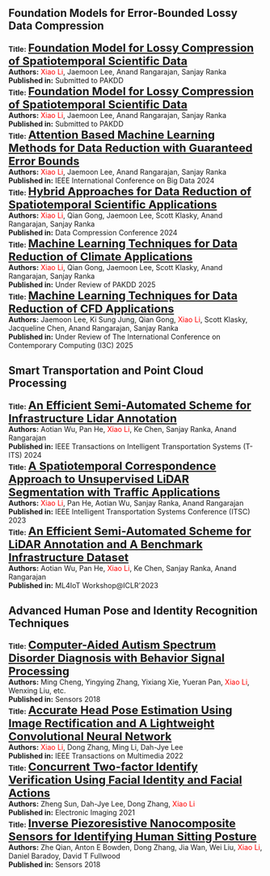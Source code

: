 ## Foundation Models for Error-Bounded Lossy Data Compression

<div class="publication-card">
    <strong>Title:</strong> <a href="https://arxiv.org/pdf/2412.17184" style="font-size: 22px; font-weight: bold;">Foundation Model for Lossy Compression of Spatiotemporal Scientific Data</a><br>
    <strong>Authors:</strong> <span style="color: red;">Xiao Li</span>, Jaemoon Lee, Anand Rangarajan, Sanjay Ranka<br>
    <strong>Published in:</strong> Submitted to PAKDD<br>
</div>

<div class="publication-card">
    <strong>Title:</strong> <a href="https://arxiv.org/pdf/2412.17184" style="font-size: 22px; font-weight: bold;">Foundation Model for Lossy Compression of Spatiotemporal Scientific Data</a><br>
    <strong>Authors:</strong> <span style="color: red;">Xiao Li</span>, Jaemoon Lee, Anand Rangarajan, Sanjay Ranka<br>
    <strong>Published in:</strong> Submitted to PAKDD<br>
</div>

<div class="publication-card">
    <strong>Title:</strong> <a href="https://arxiv.org/pdf/2409.05357" style="font-size: 22px; font-weight: bold;">Attention Based Machine Learning Methods for Data Reduction with Guaranteed Error Bounds</a><br>
    <strong>Authors:</strong> <span style="color: red;">Xiao Li</span>, Jaemoon Lee, Anand Rangarajan, Sanjay Ranka<br>
    <strong>Published in:</strong> IEEE International Conference on Big Data 2024<br>
</div>

<div class="publication-card">
    <strong>Title:</strong> <a href="https://ieeexplore.ieee.org/stamp/stamp.jsp?tp=&arnumber=10533816" style="font-size: 22px; font-weight: bold;">Hybrid Approaches for Data Reduction of Spatiotemporal Scientific Applications</a><br>
    <strong>Authors:</strong> <span style="color: red;">Xiao Li</span>, Qian Gong, Jaemoon Lee, Scott Klasky, Anand Rangarajan, Sanjay Ranka<br>
    <strong>Published in:</strong> Data Compression Conference 2024<br>
</div>

<div class="publication-card">
    <strong>Title:</strong> <a href="https://arxiv.org/abs/2405.00879" style="font-size: 22px; font-weight: bold;">Machine Learning Techniques for Data Reduction of Climate Applications</a><br>
    <strong>Authors:</strong> <span style="color: red;">Xiao Li</span>, Qian Gong, Jaemoon Lee, Scott Klasky, Anand Rangarajan, Sanjay Ranka<br>
    <strong>Published in:</strong> Under Review of PAKDD 2025<br>
</div>

<div class="publication-card">
    <strong>Title:</strong> <a href="#" style="font-size: 22px; font-weight: bold;">Machine Learning Techniques for Data Reduction of CFD Applications</a><br>
    <strong>Authors:</strong> Jaemoon Lee, Ki Sung Jung, Qian Gong, <span style="color: red;">Xiao Li</span>, Scott Klasky, Jacqueline Chen, Anand Rangarajan, Sanjay Ranka<br>
    <strong>Published in:</strong> Under Review of The International Conference on Contemporary Computing (I3C) 2025<br>
</div>

## Smart Transportation and Point Cloud Processing

<div class="publication-card">
    <strong>Title:</strong> <a href="https://ieeexplore.ieee.org/stamp/stamp.jsp?tp=&arnumber=10537073" style="font-size: 22px; font-weight: bold;">An Efficient Semi-Automated Scheme for Infrastructure Lidar Annotation</a><br>
    <strong>Authors:</strong> Aotian Wu, Pan He, <span style="color: red;">Xiao Li</span>, Ke Chen, Sanjay Ranka, Anand Rangarajan<br>
    <strong>Published in:</strong> IEEE Transactions on Intelligent Transportation Systems (T-ITS) 2024<br>
</div>

<div class="publication-card">
    <strong>Title:</strong> <a href="https://ieeexplore.ieee.org/stamp/stamp.jsp?tp=&arnumber=10422461" style="font-size: 22px; font-weight: bold;">A Spatiotemporal Correspondence Approach to Unsupervised LiDAR Segmentation with Traffic Applications</a><br>
    <strong>Authors:</strong> <span style="color: red;">Xiao Li</span>, Pan He, Aotian Wu, Sanjay Ranka, Anand Rangarajan<br>
    <strong>Published in:</strong> IEEE Intelligent Transportation Systems Conference (ITSC) 2023<br>
</div>

<div class="publication-card">
    <strong>Title:</strong> <a href="https://iclr.cc/virtual/2023/14756" style="font-size: 22px; font-weight: bold;">An Efficient Semi-Automated Scheme for LiDAR Annotation and A Benchmark Infrastructure Dataset</a><br>
    <strong>Authors:</strong> Aotian Wu, Pan He, <span style="color: red;">Xiao Li</span>, Ke Chen, Sanjay Ranka, Anand Rangarajan<br>
    <strong>Published in:</strong> ML4IoT Workshop@ICLR'2023<br>
</div>

## Advanced Human Pose and Identity Recognition Techniques

<div class="publication-card">
    <strong>Title:</strong> <a href="https://library.imaging.org/ei/articles/33/6/art00010" style="font-size: 22px; font-weight: bold;">Computer-Aided Autism Spectrum Disorder Diagnosis with Behavior Signal Processing</a><br>
    <strong>Authors:</strong> Ming Cheng, Yingying Zhang, Yixiang Xie, Yueran Pan, <span style="color: red;">Xiao Li</span>, Wenxing Liu, etc.<br>
    <strong>Published in:</strong> Sensors 2018<br>
</div>

<div class="publication-card">
    <strong>Title:</strong> <a href="https://ieeexplore.ieee.org/stamp/stamp.jsp?tp=&arnumber=9693249" style="font-size: 22px; font-weight: bold;">Accurate Head Pose Estimation Using Image Rectification and A Lightweight Convolutional Neural Network</a><br>
    <strong>Authors:</strong> <span style="color: red;">Xiao Li</span>, Dong Zhang, Ming Li, Dah-Jye Lee<br>
    <strong>Published in:</strong> IEEE Transactions on Multimedia 2022<br>
</div>

<div class="publication-card">
    <strong>Title:</strong> <a href="https://library.imaging.org/ei/articles/33/6/art00010" style="font-size: 22px; font-weight: bold;">Concurrent Two-factor Identify Verification Using Facial Identity and Facial Actions</a><br>
    <strong>Authors:</strong> Zheng Sun, Dah-Jye Lee, Dong Zhang, <span style="color: red;">Xiao Li</span><br>
    <strong>Published in:</strong> Electronic Imaging 2021<br>
</div>

<div class="publication-card">
    <strong>Title:</strong> <a href="https://www.mdpi.com/1424-8220/18/6/1745" style="font-size: 22px; font-weight: bold;">Inverse Piezoresistive Nanocomposite Sensors for Identifying Human Sitting Posture</a><br>
    <strong>Authors:</strong> Zhe Qian, Anton E Bowden, Dong Zhang, Jia Wan, Wei Liu, <span style="color: red;">Xiao Li</span>, Daniel Baradoy, David T Fullwood<br>
    <strong>Published in:</strong> Sensors 2018<br>
</div>



<!--
<div class='paper-box'><div class='paper-box-image'><div><div class="badge">IEEE Access 2023</div><img src='../images/paper1.png' alt="sym" width="100%"></div></div>
<div class='paper-box-text' markdown="1">

[Inverse Piezoresistive Nanocomposite Sensors for Identifying Human Sitting Posture](https://library.imaging.org/ei/articles/33/6/art00010)

Zhe Qian, Anton E Bowden, Dong Zhang, Jia Wan, Wei Liu, <span style="color: red;">Xiao Li</span>, Daniel Baradoy, David T Fullwood
- Published in: Sensors 2018
</div>
</div>
-->
